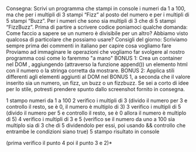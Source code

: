 Consegna:
Scrivi un programma che stampi in console i numeri da 1 a 100,
ma che per i multipli di 3 stampi “Fizz” al posto del numero e
per i multipli di 5 stampi “Buzz”.
Per i numeri che sono sia multipli di 3 che di 5 stampi “FizzBuzz”.
Prima di partire a scrivere codice poniamoci qualche domanda:
Come faccio a sapere se un numero è divisibile per un altro? Abbiamo visto qualcosa di particolare che possiamo usare?
Consigli del giorno:
Scriviamo sempre prima dei commenti in italiano per capire cosa vogliamo fare
Proviamo ad immaginare le operazioni che vogliamo far svolgere al nostro programma così come lo faremmo "a mano"
BONUS 1:
Crea un container nel DOM , aggiungendo (attraverso la funzione append()) un elemento html con il numero o la stringa corretta da mostrare.
BONUS 2:
Applica stili differenti agli elementi aggiunti al DOM nel BONUS 1, a seconda che il valore inserito sia un numero, un fizz, un buzz o un fizzbuzz. Se sei a corto di idee per lo stile, potresti prendere spunto dallo screenshot fornito in consegna.


1 stampo numeri da 1 a 100
2 verifico i multipli di 3 (divido il numero per 3 e controllo il resto, se è 0, il numero è multiplo di 3)
3 verifico i multipli di 5 (divido il numero per 5 e controllo il resto, se è 0 allora il numero è multiplo di 5)
4 verifico i multipli di 3 e 5 (verifico se il numero da uno a 100 sia multiplo sia di 3 che di 5 dividendolo per essi, poi usando && controllo che entrambe le condizioni siano true)
5 stampo risultato in console 


(prima verifico il punto 4 poi il punto 3 e 2)*